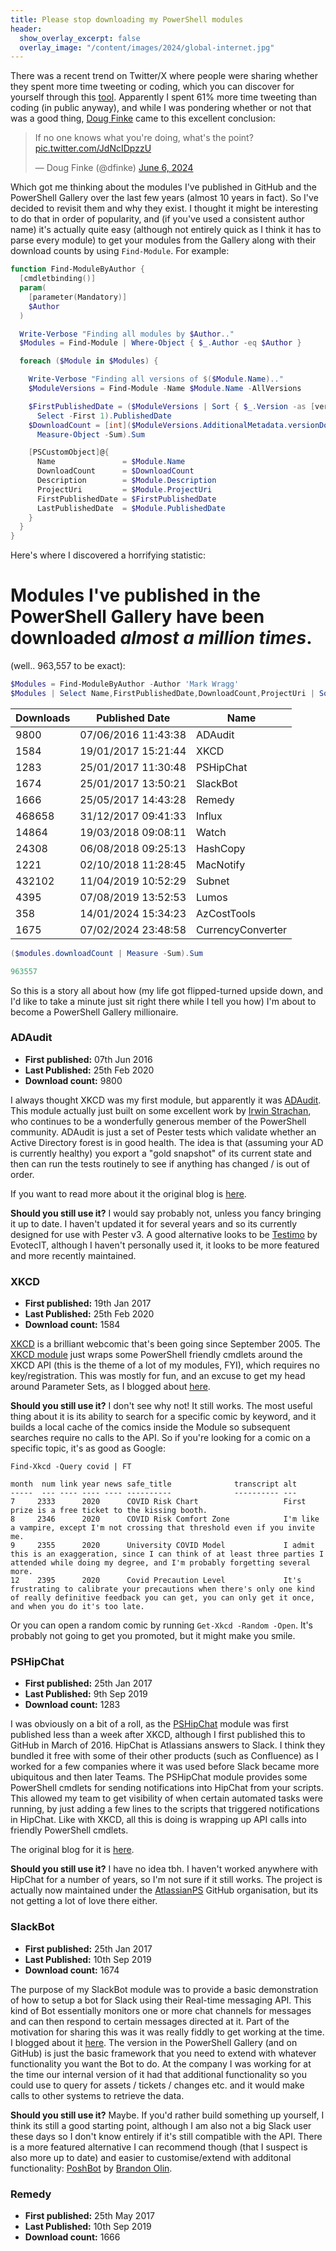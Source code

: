 ```yaml
---
title: Please stop downloading my PowerShell modules
header:
  show_overlay_excerpt: false
  overlay_image: "/content/images/2024/global-internet.jpg"
---
```


There was a recent trend on Twitter/X where people were sharing whether they spent more time tweeting or coding, which you can discover for yourself through this [tool](https://shiptalkers.dev/compare). Apparently I spent 61% more time tweeting than coding (in public anyway), and while I was pondering whether or not that was a good thing, [Doug Finke](https://x.com/dfinke) came to this excellent conclusion:

<blockquote class="twitter-tweet"><p lang="en" dir="ltr">If no one knows what you&#39;re doing, what&#39;s the point? <a href="https://t.co/JdNcIDpzzU">pic.twitter.com/JdNcIDpzzU</a></p>&mdash; Doug Finke (@dfinke) <a href="https://twitter.com/dfinke/status/1798785849238360370?ref_src=twsrc%5Etfw">June 6, 2024</a></blockquote> <script async src="https://platform.twitter.com/widgets.js" charset="utf-8"></script>

Which got me thinking about the modules I've published in GitHub and the PowerShell Gallery over the last few years (almost 10 years in fact). So I've decided to revisit them and why they exist. I thought it might be interesting to do that in order of popularity, and (if you've used a consistent author name) it's actually quite easy (although not entirely quick as I think it has to parse every module) to get your modules from the Gallery along with their download counts by using `Find-Module`. For example:

```powershell
function Find-ModuleByAuthor {
  [cmdletbinding()]
  param(
    [parameter(Mandatory)]
    $Author
  )

  Write-Verbose "Finding all modules by $Author.."
  $Modules = Find-Module | Where-Object { $_.Author -eq $Author }

  foreach ($Module in $Modules) {

    Write-Verbose "Finding all versions of $($Module.Name).."
    $ModuleVersions = Find-Module -Name $Module.Name -AllVersions

    $FirstPublishedDate = ($ModuleVersions | Sort { $_.Version -as [version] } | 
      Select -First 1).PublishedDate
    $DownloadCount = [int]($ModuleVersions.AdditionalMetadata.versionDownloadCount | 
      Measure-Object -Sum).Sum

    [PSCustomObject]@{
      Name               = $Module.Name
      DownloadCount      = $DownloadCount
      Description        = $Module.Description
      ProjectUri         = $Module.ProjectUri
      FirstPublishedDate = $FirstPublishedDate
      LastPublishedDate  = $Module.PublishedDate
    }
  }
}
```

Here's where I discovered a horrifying statistic: 

# Modules I've published in the PowerShell Gallery have been downloaded _almost a million times_. 

(well.. 963,557 to be exact):

```powershell
$Modules = Find-ModuleByAuthor -Author 'Mark Wragg'
$Modules | Select Name,FirstPublishedDate,DownloadCount,ProjectUri | Sort FirstPublishedDate
```

Downloads | Published Date      | Name
--------- | ------------------- | -----------------
9800      | 07/06/2016 11:43:38 | ADAudit
1584      | 19/01/2017 15:21:44 | XKCD
1283      | 25/01/2017 11:30:48 | PSHipChat
1674      | 25/01/2017 13:50:21 | SlackBot
1666      | 25/05/2017 14:43:28 | Remedy
468658    | 31/12/2017 09:41:33 | Influx
14864     | 19/03/2018 09:08:11 | Watch
24308     | 06/08/2018 09:25:13 | HashCopy
1221      | 02/10/2018 11:28:45 | MacNotify
432102    | 11/04/2019 10:52:29 | Subnet
4395      | 07/08/2019 13:52:53 | Lumos
358       | 14/01/2024 15:34:23 | AzCostTools
1675      | 07/02/2024 23:48:58 | CurrencyConverter

```powershell
($modules.downloadCount | Measure -Sum).Sum

963557
```

So this is a story all about how (my life got flipped-turned upside down, and I'd like to take a minute just sit right there while I tell you how) I'm about to become a PowerShell Gallery millionaire.

### ADAudit

- **First published:** 07th Jun 2016
- **Last Published:**  25th Feb 2020
- **Download count:** 9800

I always thought XKCD was my first module, but apparently it was [ADAudit](https://github.com/markwragg/Test-ActiveDirectory). This module actually just built on some excellent work by [Irwin Strachan](https://x.com/IrwinStrachan), who continues to be a wonderfully generous member of the PowerShell community. ADAudit is just a set of Pester tests which validate whether an Active Directory forest is in good health. The idea is that (assuming your AD is currently healthy) you export a "gold snapshot" of its current state and then can run the tests routinely to see if anything has changed / is out of order. 

If you want to read more about it the original blog is [here](https://wragg.io/testing-active-directory-with-pester-and-powershell/).

**Should you still use it?** I would say probably not, unless you fancy bringing it up to date. I haven't updated it for several years and so its currently designed for use with Pester v3. A good alternative looks to be [Testimo](https://github.com/EvotecIT/Testimo) by EvotecIT, although I haven't personally used it, it looks to be more featured and more recently maintained.

### XKCD

- **First published:** 19th Jan 2017
- **Last Published:**  25th Feb 2020
- **Download count:** 1584

[XKCD](https://xkcd.com/) is a brilliant webcomic that's been going since September 2005. The [XKCD module](https://github.com/markwragg/Powershell-XKCD) just wraps some PowerShell friendly cmdlets around the XKCD API (this is the theme of a lot of my modules, FYI), which requires no key/registration. This was mostly for fun, and an excuse to get my head around Parameter Sets, as I blogged about [here](https://wragg.io/create-dynamic-powershell-functions-with-parameter-sets/).

**Should you still use it?** I don't see why not! It still works. The most useful thing about it is its ability to search for a specific comic by keyword, and it builds a local cache of the comics inside the Module so subsequent searches require no calls to the API. So if you're looking for a comic on a specific topic, it's as good as Google:

```
Find-Xkcd -Query covid | FT

month  num link year news safe_title              transcript alt
-----  --- ---- ---- ---- ----------              ---------- ---
7     2333      2020      COVID Risk Chart                   First prize is a free ticket to the kissing booth.
8     2346      2020      COVID Risk Comfort Zone            I'm like a vampire, except I'm not crossing that threshold even if you invite me.
9     2355      2020      University COVID Model             I admit this is an exaggeration, since I can think of at least three parties I attended while doing my degree, and I'm probably forgetting several more.
12    2395      2020      Covid Precaution Level             It's frustrating to calibrate your precautions when there's only one kind of really definitive feedback you can get, you can only get it once, and when you do it's too late.
```

Or you can open a random comic by running `Get-Xkcd -Random -Open`. It's probably not going to get you promoted, but it might make you smile.

### PSHipChat

- **First published:** 25th Jan 2017
- **Last Published:**  9th Sep 2019
- **Download count:** 1283

I was obviously on a bit of a roll, as the [PSHipChat](https://github.com/markwragg/Powershell-Hipchat) module was first published less than a week after XKCD, although I first published this to GitHub in March of 2016. HipChat is Atlassians answers to Slack. I think they bundled it free with some of their other products (such as Confluence) as I worked for a few companies where it was used before Slack became more ubiquitous and then later Teams. The PSHipChat module provides some PowerShell cmdlets for sending notifications into HipChat from your scripts. This allowed my team to get visibility of when certain automated tasks were running, by just adding a few lines to the scripts that triggered notifications in HipChat. Like with XKCD, all this is doing is wrapping up API calls into friendly PowerShell cmdlets.

The original blog for it is [here](https://wragg.io/send-notifications-to-hipchat-with-powershell/).

**Should you still use it?** I have no idea tbh. I haven't worked anywhere with HipChat for a number of years, so I'm not sure if it still works. The project is actually now maintained under the [AtlassianPS](https://github.com/AtlassianPS) GitHub organisation, but its not getting a lot of love there either.

### SlackBot

- **First published:** 25th Jan 2017
- **Last Published:**  10th Sep 2019
- **Download count:** 1674

The purpose of my SlackBot module was to provide a basic demonstration of how to setup a bot for Slack using their Real-time messaging API. This kind of Bot essentially monitors one or more chat channels for messages and can then respond to certain messages directed at it. Part of the motivation for sharing this was it was really fiddly to get working at the time. I blogged about it [here](https://wragg.io/powershell-slack-bot-using-the-real-time-messaging-api/). The version in the PowerShell Gallery (and on GitHub) is just the basic framework that you need to extend with whatever functionality you want the Bot to do. At the company I was working for at the time our internal version of it had that additional functionality so you could use to query for assets / tickets / changes etc. and it would make calls to other systems to retrieve the data. 

**Should you still use it?** Maybe. If you'd rather build something up yourself, I think its still a good starting point, although I am also not a big Slack user these days so I don't know entirely if it's still compatible with the API. There is a more featured alternative I can recommend though (that I suspect is also more up to date) and easier to customise/extend with additonal functionality: [PoshBot](https://github.com/poshbotio/PoshBot) by [Brandon Olin](https://github.com/devblackops).

### Remedy

- **First published:** 25th May 2017
- **Last Published:**  10th Sep 2019
- **Download count:** 1666
